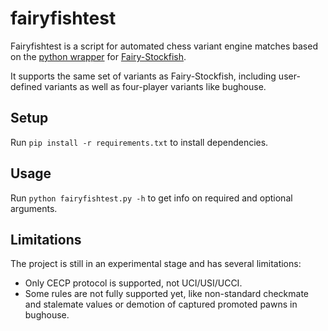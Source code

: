 # fairyfishtest
Fairyfishtest is a script for automated chess variant engine matches based on the [python wrapper](https://github.com/gbtami/Fairy-Stockfish) for [Fairy-Stockfish](https://github.com/ianfab/Fairy-Stockfish).

It supports the same set of variants as Fairy-Stockfish, including user-defined variants as well as four-player variants like bughouse.

## Setup
Run `pip install -r requirements.txt` to install dependencies.

## Usage
Run `python fairyfishtest.py -h` to get info on required and optional arguments.

## Limitations
The project is still in an experimental stage and has several limitations:
* Only CECP protocol is supported, not UCI/USI/UCCI.
* Some rules are not fully supported yet, like non-standard checkmate and stalemate values or demotion of captured promoted pawns in bughouse.